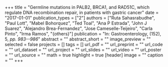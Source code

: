 +++
title = "Germline mutations in PALB2, BRCA1, and RAD51C, which regulate DNA recombination repair, in patients with gastric cancer"
date = "2017-01-01"
publication_types = ["2"]
authors = ["Ruta Sahasrabudhe", "Paul Lott", "Mabel Bohorquez", "Ted Toal", "Ana P Estrada", "John J Suarez", "Alejandro Brea-Fernandez", "Jose Cameselle-Teijeiro", "Carla Pinto", "Irma Ramos", "{others}"]
publication = "In: Gastroenterology, (152), 5, _pp. 983--986_"
abstract = ""
abstract_short = ""
image_preview = ""
selected = false
projects = []
tags = []
url_pdf = ""
url_preprint = ""
url_code = ""
url_dataset = ""
url_project = ""
url_slides = ""
url_video = ""
url_poster = ""
url_source = ""
math = true
highlight = true
[header]
image = ""
caption = ""
+++
